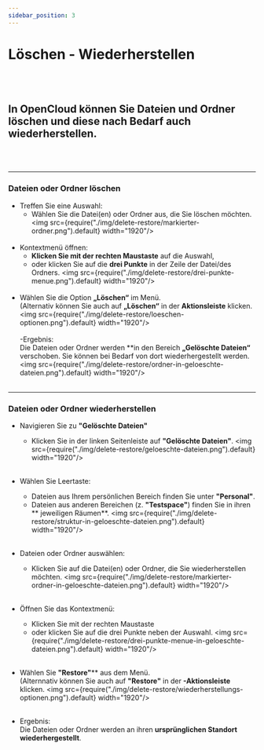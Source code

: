 ```yaml
---
sidebar_position: 3
---
```


# Löschen - Wiederherstellen
<br/><br/>
## In OpenCloud können Sie Dateien und Ordner löschen und diese nach Bedarf auch wiederherstellen.
<br/><br/>

---

### Dateien oder Ordner löschen
- Treffen Sie eine Auswahl: 
    - Wählen Sie die Datei(en) oder Ordner aus, die Sie löschen möchten. 
    <img src={require("./img/delete-restore/markierter-ordner.png").default} width="1920"/> 
<br/><br/> 
- Kontextmenü öffnen: 
    - **Klicken Sie mit der rechten Maustaste** auf die Auswahl, 
    - oder klicken Sie auf die **drei Punkte** in der Zeile der Datei/des Ordners. 
    <img src={require("./img/delete-restore/drei-punkte-menue.png").default} width="1920"/> 
<br/><br/> 
- Wählen Sie die Option **„Löschen“** im Menü.<br/> 
(Alternativ können Sie auch auf **„Löschen“** in der **Aktionsleiste** klicken. 
<img src={require("./img/delete-restore/loeschen-optionen.png").default} width="1920"/> 
<br/><br/> 
-Ergebnis:<br/> 
Die Dateien oder Ordner werden **in den Bereich **„Gelöschte Dateien“** verschoben. Sie können bei Bedarf von dort wiederhergestellt werden. 
<img src={require("./img/delete-restore/ordner-in-geloeschte-dateien.png").default} width="1920"/> 
<br/><br/>

---

### Dateien oder Ordner wiederherstellen 
- Navigieren Sie zu **"Gelöschte Dateien"**
    - Klicken Sie in der linken Seitenleiste auf **"Gelöschte Dateien"**. 
    <img src={require("./img/delete-restore/geloeschte-dateien.png").default} width="1920"/> 
    <br/><br/> 
- Wählen Sie Leertaste: 
    - Dateien aus Ihrem persönlichen Bereich finden Sie unter **"Personal"**. 
    - Dateien aus anderen Bereichen (z. **"Testspace"**) finden Sie in ihren ** jeweiligen Räumen**. 
    <img src={require("./img/delete-restore/struktur-in-geloeschte-dateien.png").default} width="1920"/> 
    <br/><br/>
- Dateien oder Ordner auswählen: 
    - Klicken Sie auf die Datei(en) oder Ordner, die Sie wiederherstellen möchten. 
    <img src={require("./img/delete-restore/markierter-ordner-in-geloeschte-dateien.png").default} width="1920"/> 
    <br/><br/> 
- Öffnen Sie das Kontextmenü: 
    - Klicken Sie mit der rechten Maustaste 
    - oder klicken Sie auf die drei Punkte neben der Auswahl. 
    <img src={require("./img/delete-restore/drei-punkte-menue-in-geloeschte-dateien.png").default} width="1920"/> 
    <br/><br/> 
- Wählen Sie **"Restore"**** aus dem Menü.<br/> 
(Alternnativ können Sie auch auf **"Restore"** in der **-Aktionsleiste** klicken. 
<img src={require("./img/delete-restore/wiederherstellungs-optionen.png").default} width="1920"/>
<br/><br/>

- Ergebnis: <br/>
Die Dateien oder Ordner werden an ihren **ursprünglichen Standort** **wiederhergestellt**.